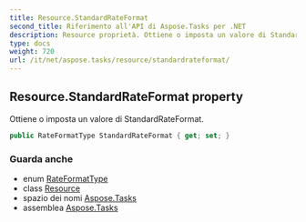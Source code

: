 ```yaml
---
title: Resource.StandardRateFormat
second_title: Riferimento all'API di Aspose.Tasks per .NET
description: Resource proprietà. Ottiene o imposta un valore di StandardRateFormat.
type: docs
weight: 720
url: /it/net/aspose.tasks/resource/standardrateformat/
---
```

## Resource.StandardRateFormat property

Ottiene o imposta un valore di StandardRateFormat.

```csharp
public RateFormatType StandardRateFormat { get; set; }
```

### Guarda anche

* enum [RateFormatType](../../rateformattype/)
* class [Resource](../)
* spazio dei nomi [Aspose.Tasks](../../resource/)
* assemblea [Aspose.Tasks](../../../)


